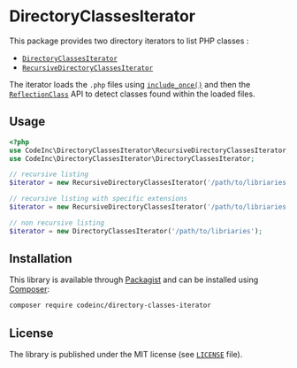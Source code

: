 # DirectoryClassesIterator

This package provides two directory iterators to list PHP classes : 
* [`DirectoryClassesIterator`](src/DirectoryClassesIterator.php)
* [`RecursiveDirectoryClassesIterator`](src/RecursiveDirectoryClassesIterator.php)

The iterator loads the `.php` files using [`include_once()`](http://php.net/manual/function.include-once.php) and then the [`ReflectionClass`](http://php.net/manual/class.reflectionclass.php) API to detect classes found within the loaded files.

## Usage
```php
<?php
use CodeInc\DirectoryClassesIterator\RecursiveDirectoryClassesIterator;
use CodeInc\DirectoryClassesIterator\DirectoryClassesIterator;

// recursive listing 
$iterator = new RecursiveDirectoryClassesIterator('/path/to/libriaries');

// recursive listing with specific extensions
$iterator = new RecursiveDirectoryClassesIterator('/path/to/libriaries', ['php', 'phtml', 'inc']);

// non recursive listing
$iterator = new DirectoryClassesIterator('/path/to/libriaries');
```  

## Installation

This library is available through [Packagist](https://packagist.org/packages/codeinc/directory-classes-iterator) and can be installed using [Composer](https://getcomposer.org/): 

```bash
composer require codeinc/directory-classes-iterator
```

## License

The library is published under the MIT license (see [`LICENSE`](LICENSE) file).